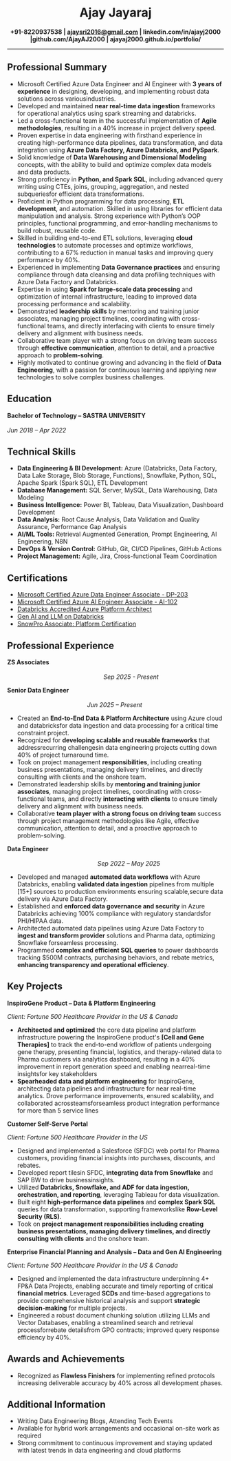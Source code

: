 <center><h1>
Ajay Jayaraj</h1>

<b>+91-8220937538  | ajaysri2016@gmail.com | linkedin.com/in/ajayj2000 |github.com/AjayAJ2000 | ajayaj2000.github.io/portfolio/ </b>
</center>

---
## Professional Summary
- Microsoft Certified Azure Data Engineer and AI Engineer with **3 years of experience** in designing, developing,
and implementing robust data solutions across variousindustries.
- Developed and maintained **near real-time data ingestion** frameworks for operational analytics using spark
streaming and databricks.
- Led a cross-functional team in the successful implementation of **Agile methodologies**, resulting in a 40%
increase in project delivery speed.
- Proven expertise in data engineering with firsthand experience in creating high-performance data pipelines,
data transformation, and data integration using **Azure Data Factory, Azure Databricks, and PySpark**.
- Solid knowledge of **Data Warehousing and Dimensional Modeling** concepts, with the ability to build and
optimize complex data models and data products.
- Strong proficiency in **Python, and Spark SQL**, including advanced query writing using CTEs, joins, grouping,
aggregation, and nested subqueriesfor efficient data transformations.
- Proficient in Python programming for data processing, **ETL development**, and automation. Skilled in using
libraries for efficient data manipulation and analysis. Strong experience with Python’s OOP principles,
functional programming, and error-handling mechanisms to build robust, reusable code.
- Skilled in building end-to-end ETL solutions, leveraging **cloud technologies** to automate processes and
optimize workflows, contributing to a 67% reduction in manual tasks and improving query performance by
40%.
- Experienced in implementing **Data Governance practices** and ensuring compliance through data cleansing
and data profiling techniques with Azure Data Factory and Databricks.
- Expertise in using **Spark for large-scale data processing** and optimization of internal infrastructure, leading
to improved data processing performance and scalability.
- Demonstrated **leadership skills** by mentoring and training junior associates, managing project timelines,
coordinating with cross-functional teams, and directly interfacing with clients to ensure timely delivery and
alignment with business needs.
- Collaborative team player with a strong focus on driving team success through **effective communication**,
attention to detail, and a proactive approach to **problem-solving**.
- Highly motivated to continue growing and advancing in the field of **Data Engineering**, with a passion for
continuous learning and applying new technologies to solve complex business challenges.


## Education

**Bachelor of Technology – SASTRA UNIVERSITY**  &emsp;&emsp;&emsp;&emsp;&emsp;&emsp;&emsp;&emsp;&emsp;&emsp;&emsp;&emsp;&emsp;&emsp;&emsp;&emsp;&emsp;&emsp;&emsp;&emsp;&emsp;&emsp;&emsp;&emsp;&emsp;&emsp;&emsp;&emsp;&emsp;&emsp;&emsp;&emsp;&emsp;&emsp;&emsp;&emsp; _Jun 2018 – Apr 2022_


## Technical Skills
- **Data Engineering & BI Development:** Azure (Databricks, Data Factory, Data Lake Storage, Blob Storage, Functions), Snowflake, Python, SQL, Apache Spark (Spark SQL), ETL Development  
- **Database Management:** SQL Server, MySQL, Data Warehousing, Data Modeling  
- **Business Intelligence:** Power BI, Tableau, Data Visualization, Dashboard Development  
- **Data Analysis:** Root Cause Analysis, Data Validation and Quality Assurance, Performance Gap Analysis  
- **AI/ML Tools:** Retrieval Augmented Generation, Prompt Engineering, AI Engineering, N8N  
- **DevOps & Version Control:** GitHub, Git, CI/CD Pipelines, GitHub Actions  
- **Project Management:** Agile, Jira, Cross-functional Team Coordination

## Certifications
- [<u>Microsoft Certified Azure Data Engineer Associate - DP-203</u>](https://learn.microsoft.com/en-us/users/ajayj2000-0407/credentials/2317b44b3714ff37)  
- [<u>Microsoft Certified Azure AI Engineer Associate - AI-102</u>](https://learn.microsoft.com/api/credentials/share/en-us/AjayJ2000-0407/DC414FDEF18FE56A?sharingId=BDE5E2901453D070)  
- [<u>Databricks Accredited Azure Platform Architect</u>](https://credentials.databricks.com/f7acb3db-f793-4f83-84d3-d0e52b143229#acc.Tb9RewVg)  
- [<u>Gen AI and LLM on Databricks</u>](https://credentials.databricks.com/044a0269-9bb0-46cb-a5fa-3d76ebb6db39#acc.UL8rip1e)  
- [<u>SnowPro Associate: Platform Certification</u>](https://achieve.snowflake.com/a41c4026-1b25-4967-828a-05534829c9d9#acc.IKTUMfh5)

## Professional Experience
**ZS Associates** &emsp;&emsp;&emsp;&emsp;&emsp;&emsp;&emsp;&emsp;&emsp;&emsp;&emsp;&emsp;&emsp;&emsp;&emsp;&emsp;&emsp;&emsp;&emsp;&emsp;&emsp;&emsp;&emsp;&emsp;&emsp;&emsp;&emsp;&emsp;&emsp;&emsp;&emsp;&emsp;&emsp;&emsp;&emsp;&emsp;&emsp;&emsp;&emsp;&emsp;&emsp;&emsp;&emsp;&emsp;&emsp;&emsp;&emsp;&emsp;&emsp;&emsp;&emsp;&emsp;_Sep 2025 - Present_

**Senior Data Engineer**  &emsp;&emsp;&emsp;&emsp;&emsp;&emsp;&emsp;&emsp;&emsp;&emsp;&emsp;&emsp;&emsp;&emsp;&emsp;&emsp;&emsp;&emsp;&emsp;&emsp;&emsp;&emsp;&emsp;&emsp;&emsp;&emsp;&emsp;&emsp;&emsp;&emsp;&emsp;&emsp;&emsp;&emsp;&emsp;&emsp;&emsp;&emsp;&emsp;&emsp;&emsp;&emsp;&emsp;&emsp;&emsp;&emsp;&emsp;&emsp;&emsp; _Jun 2025 – Present_
- Created an **End-to-End Data & Platform Architecture** using Azure cloud and databricksfor data ingestion and data
processing for a critical time constraint project.
- Recognized for **developing scalable and reusable frameworks** that addressrecurring challengesin data engineering
projects cutting down 40% of project turnaround time.
- Took on project management **responsibilities**, including creating business presentations, managing delivery
timelines, and directly consulting with clients and the onshore team.
- Demonstrated leadership skills by **mentoring and training junior associates**, managing project timelines,
coordinating with cross-functional teams, and directly **interacting with clients** to ensure timely delivery and
alignment with business needs.
- Collaborative **team player with a strong focus on driving team** success through project management methodologies
like Agile, effective communication, attention to detail, and a proactive approach to problem-solving.


**Data Engineer**  &emsp;&emsp;&emsp;&emsp;&emsp;&emsp;&emsp;&emsp;&emsp;&emsp;&emsp;&emsp;&emsp;&emsp;&emsp;&emsp;&emsp;&emsp;&emsp;&emsp;&emsp;&emsp;&emsp;&emsp;&emsp;&emsp;&emsp;&emsp;&emsp;&emsp;&emsp;&emsp;&emsp;&emsp;&emsp;&emsp;&emsp;&emsp;&emsp;&emsp;&emsp;&emsp;&emsp;&emsp;&emsp;&emsp;&emsp;&emsp;&emsp;&emsp;&emsp;_Sep 2022 – May 2025_
- Developed and managed **automated data workflows** with Azure Databricks, enabling **validated data ingestion** pipelines from multiple [15+] sources to production environments ensuring scalable,secure data delivery via Azure Data Factory.
- Established and **enforced data governance and security** in Azure Databricks achieving 100% compliance with regulatory standardsfor PHI/HIPAA data.
- Architected automated data pipelines using Azure Data Factory to **ingest and transform provider** solutions and Pharma data, optimizing Snowflake forseamless processing.
- Programmed **complex and efficient SQL queries** to power dashboards tracking $500M contracts, purchasing behaviors, and rebate metrics, **enhancing transparency and operational efficiency**.


## Key Projects
**InspiroGene Product – Data & Platform Engineering**

_Client: Fortune 500 Healthcare Provider in the US & Canada_
- **Architected and optimized** the core data pipeline and platform infrastructure powering the InspiroGene product's **[Cell and Gene Therapies]** to track the end-to-end workflow of patients undergoing gene therapy, presenting financial, logistics, and therapy-related data to Pharma customers via analytics dashboard, resulting in a 40% improvement in report generation speed and enabling nearreal-time insightsfor key stakeholders
- **Spearheaded data and platform engineering** for InspiroGene, architecting data pipelines and infrastructure for near real-time analytics. Drove performance improvements, ensured scalability, and collaborated acrossteamsforseamless product integration performance for more than 5 service lines

**Customer Self-Serve Portal**

_Client: Fortune 500 Healthcare Provider in the US_
- Designed and implemented a Salesforce (SFDC) web portal for Pharma customers, providing financial insights into
purchases, discounts, and rebates.
- Developed report tilesin SFDC, **integrating data from Snowflake** and SAP BW to drive businessinsights.
- Utilized **Databricks, Snowflake, and ADF for data ingestion, orchestration, and reporting**, leveraging Tableau for data visualization.
- Built eight **high-performance data pipelines** and **complex Spark SQL** queries for data transformation, supporting
frameworkslike **Row-Level Security (RLS)**.
- Took on **project management responsibilities including creating business presentations, managing delivery timelines,
and directly consulting with clients** and the onshore team.


**Enterprise Financial Planning and Analysis – Data and Gen AI Engineering**

_Client: Fortune 500 Healthcare Provider in the US & Canada_
- Designed and implemented the data infrastructure underpinning 4+ FP&A Data Projects, enabling accurate and timely reporting of critical **financial metrics**. Leveraged **SCDs** and time-based aggregations to provide comprehensive historical analysis and support **strategic decision-making** for multiple projects.
- Engineered a robust document chunking solution utilizing LLMs and Vector Databases, enabling a streamlined search and retrieval processforrebate detailsfrom GPO contracts; improved query response efficiency by 40%.


## Awards and Achievements
- Recognized as **Flawless Finishers** for implementing refined protocols increasing deliverable accuracy by 40% across all development phases.

## Additional Information
- Writing Data Engineering Blogs, Attending Tech Events  
- Available for hybrid work arrangements and occasional on-site work as required  
- Strong commitment to continuous improvement and staying updated with latest trends in data engineering and cloud platforms  